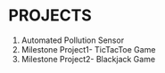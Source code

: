 # PROJECTS
 1. Automated Pollution Sensor
 2. Milestone Project1- TicTacToe Game
 3. Milestone Project2- Blackjack Game
